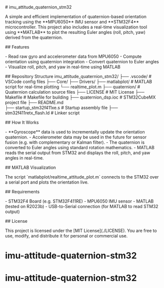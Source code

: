 \# imu_attitude_quaternion_stm32

A simple and efficient implementation of quaternion-based orientation
tracking using the \*\*MPU6050\*\* IMU sensor and \*\*STM32F4\*\*
microcontroller. This project also includes a real-time visualization
tool using \*\*MATLAB\*\* to plot the resulting Euler angles (roll,
pitch, yaw) derived from the quaternion.

\## Features

\- Read raw gyro and accelerometer data from MPU6050 - Compute
orientation using quaternion integration - Convert quaternion to Euler
angles - Visualize roll, pitch, and yaw in real-time using MATLAB

\## Repository Structure
imu_attitude_quaternion_stm32/ 
├── .vscode/ # VSCode config files
├── Core/
├── Drivers/ 
├── matlabplot/ # MATLAB script for real-time plotting 
    └── realtime_plot.m 
├── quaternion/ # Quaternion calculation source files 
├── LICENSE # MIT License 
├── Makefile # Makefile for building
├── quaternion_dsp.ioc # STM32CubeMX project file 
├── README.md  
├── startup_stm32f411xe.s # Startup assembly file 
├── stm32f411retx_flash.ld # Linker script

\## How It Works

\- \*\*Gyroscope\*\* data is used to incrementally update the
orientation quaternion. - Accelerometer data may be used in the future
for sensor fusion (e.g. with complementary or Kalman filter). - The
quaternion is converted to Euler angles using standard rotation
mathematics. - MATLAB reads the serial output from STM32 and displays
the roll, pitch, and yaw angles in real-time.

\## MATLAB Visualization

The script \`matlabplot/realtime_attitude_plot.m\` connects to the STM32
over a serial port and plots the orientation live.

\## Requirements

\- STM32F4 Board (e.g. STM32F411RE) - MPU6050 IMU sensor - MATLAB
(tested on R2023b) - USB-to-Serial connection (for MATLAB to read STM32
output)

\## License

This project is licensed under the \[MIT License\](./LICENSE). You are
free to use, modify, and distribute it for personal or commercial use.
# imu-attitude-quaternion-stm32
# imu-attitude-quaternion-stm32
